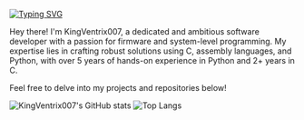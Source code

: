 [![Typing SVG](https://readme-typing-svg.demolab.com/?lines=Baremetal+and+C+programer;Python+enthusiast;Always+learning;Vscode+is+supreme;Don't+forget+to+save)](https://git.io/typing-svg)
 

Hey there! I'm KingVentrix007, a dedicated and ambitious software developer with a passion for firmware and system-level programming. My expertise lies in crafting robust solutions using C, assembly languages, and Python, with over 5 years of hands-on experience in Python and 2+ years in C.

Feel free to delve into my projects and repositories below!

![KingVentrix007's GitHub stats](https://github-readme-stats.vercel.app/api?username=KingVentrix007&theme=dracula)
![Top Langs](https://github-readme-stats.vercel.app/api/top-langs/?username=KingVentrix007&langs_count=8&theme=dracula&layout=compact)
